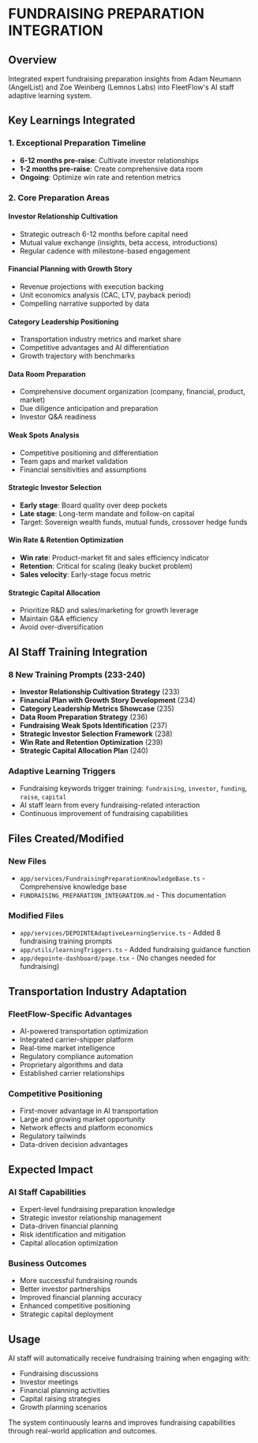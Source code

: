 # FUNDRAISING PREPARATION INTEGRATION

## Overview

Integrated expert fundraising preparation insights from Adam Neumann (AngelList) and Zoe Weinberg
(Lemnos Labs) into FleetFlow's AI staff adaptive learning system.

## Key Learnings Integrated

### 1. Exceptional Preparation Timeline

- **6-12 months pre-raise**: Cultivate investor relationships
- **1-2 months pre-raise**: Create comprehensive data room
- **Ongoing**: Optimize win rate and retention metrics

### 2. Core Preparation Areas

#### Investor Relationship Cultivation

- Strategic outreach 6-12 months before capital need
- Mutual value exchange (insights, beta access, introductions)
- Regular cadence with milestone-based engagement

#### Financial Planning with Growth Story

- Revenue projections with execution backing
- Unit economics analysis (CAC, LTV, payback period)
- Compelling narrative supported by data

#### Category Leadership Positioning

- Transportation industry metrics and market share
- Competitive advantages and AI differentiation
- Growth trajectory with benchmarks

#### Data Room Preparation

- Comprehensive document organization (company, financial, product, market)
- Due diligence anticipation and preparation
- Investor Q&A readiness

#### Weak Spots Analysis

- Competitive positioning and differentiation
- Team gaps and market validation
- Financial sensitivities and assumptions

#### Strategic Investor Selection

- **Early stage**: Board quality over deep pockets
- **Late stage**: Long-term mandate and follow-on capital
- Target: Sovereign wealth funds, mutual funds, crossover hedge funds

#### Win Rate & Retention Optimization

- **Win rate**: Product-market fit and sales efficiency indicator
- **Retention**: Critical for scaling (leaky bucket problem)
- **Sales velocity**: Early-stage focus metric

#### Strategic Capital Allocation

- Prioritize R&D and sales/marketing for growth leverage
- Maintain G&A efficiency
- Avoid over-diversification

## AI Staff Training Integration

### 8 New Training Prompts (233-240)

- **Investor Relationship Cultivation Strategy** (233)
- **Financial Plan with Growth Story Development** (234)
- **Category Leadership Metrics Showcase** (235)
- **Data Room Preparation Strategy** (236)
- **Fundraising Weak Spots Identification** (237)
- **Strategic Investor Selection Framework** (238)
- **Win Rate and Retention Optimization** (239)
- **Strategic Capital Allocation Plan** (240)

### Adaptive Learning Triggers

- Fundraising keywords trigger training: `fundraising`, `investor`, `funding`, `raise`, `capital`
- AI staff learn from every fundraising-related interaction
- Continuous improvement of fundraising capabilities

## Files Created/Modified

### New Files

- `app/services/FundraisingPreparationKnowledgeBase.ts` - Comprehensive knowledge base
- `FUNDRAISING_PREPARATION_INTEGRATION.md` - This documentation

### Modified Files

- `app/services/DEPOINTEAdaptiveLearningService.ts` - Added 8 fundraising training prompts
- `app/utils/learningTriggers.ts` - Added fundraising guidance function
- `app/depointe-dashboard/page.tsx` - (No changes needed for fundraising)

## Transportation Industry Adaptation

### FleetFlow-Specific Advantages

- AI-powered transportation optimization
- Integrated carrier-shipper platform
- Real-time market intelligence
- Regulatory compliance automation
- Proprietary algorithms and data
- Established carrier relationships

### Competitive Positioning

- First-mover advantage in AI transportation
- Large and growing market opportunity
- Network effects and platform economics
- Regulatory tailwinds
- Data-driven decision advantages

## Expected Impact

### AI Staff Capabilities

- Expert-level fundraising preparation knowledge
- Strategic investor relationship management
- Data-driven financial planning
- Risk identification and mitigation
- Capital allocation optimization

### Business Outcomes

- More successful fundraising rounds
- Better investor partnerships
- Improved financial planning accuracy
- Enhanced competitive positioning
- Strategic capital deployment

## Usage

AI staff will automatically receive fundraising training when engaging with:

- Fundraising discussions
- Investor meetings
- Financial planning activities
- Capital raising strategies
- Growth planning scenarios

The system continuously learns and improves fundraising capabilities through real-world application
and outcomes.


